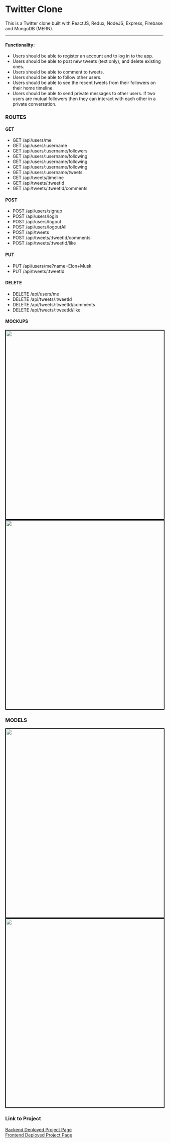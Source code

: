 # Twitter Clone

This is a Twitter clone built with ReactJS, Redux, NodeJS, Express, Firebase and MongoDB (MERN).


---

#### Functionality:

- Users should be able to register an account and to log in to the app.
- Users should be able to post new tweets (text only), and delete existing ones.
- Users should be able to comment to tweets.
- Users should be able to follow other users.
- Users should be able to see the recent tweets from their followers on their home timeline.
- Users should be able to send private messages to other users. If two users are mutual followers then they can interact with each other in a private conversation.


### ROUTES

#### GET

- GET /api/users/me
- GET /api/users/:username
- GET /api/users/:username/followers
- GET /api/users/:username/following
- GET /api/users/:username/following
- GET /api/users/:username/following
- GET /api/users/:username/tweets
- GET /api/tweets/timeline
- GET /api/tweets/:tweetId
- GET /api/tweets/:tweetId/comments

#### POST

- POST /api/users/signup
- POST /api/users/login
- POST /api/users/logout
- POST /api/users/logoutAll
- POST /api/tweets
- POST /api/tweets/:tweetId/comments
- POST /api/tweets/:tweetId/like

#### PUT

- PUT /api/users/me?name=Elon+Musk
- PUT /api/tweets/:tweetId

#### DELETE

- DELETE /api/users/me
- DELETE /api/tweets/:tweetId
- DELETE /api/tweets/:tweetId/comments
- DELETE /api/tweets/:tweetId/like

#### MOCKUPS
<img src="https://i.imgur.com/iaIRHQ8.png" width="600px" style="border: 2px solid black">
<br>
<img src="https://i.imgur.com/zh1jNvk.png" width="600px" style="border: 2px solid black">


### MODELS

<img src="https://i.imgur.com/Ptt5M36.png" width="600px" style="border: 2px solid black">
<br>
<img src="https://i.imgur.com/m4XnG4D.png" width="600px" style="border: 2px solid black">



### Link to Project

[Backend Deployed Project Page](https://blog-app-backend-wimx.onrender.com)  
[Frontend Deployed Project Page](https://super-sfogliatella-4f8028.netlify.app/)

